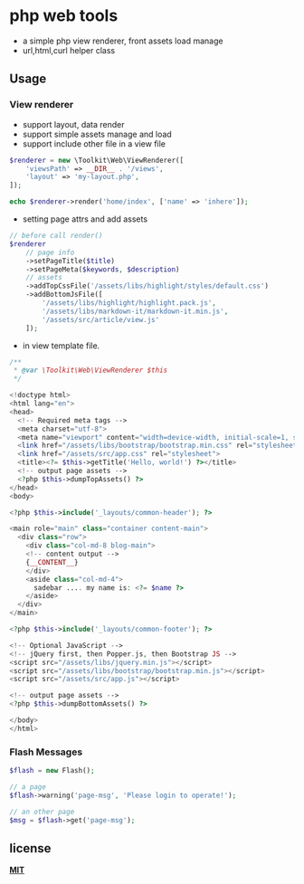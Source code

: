# php web tools

- a simple php view renderer, front assets load manage
- url,html,curl helper class

## Usage

### View renderer

- support layout, data render
- support simple assets manage and load
- support include other file in a view file

```php
$renderer = new \Toolkit\Web\ViewRenderer([
    'viewsPath' => __DIR__ . '/views',
    'layout' => 'my-layout.php',
]);

echo $renderer->render('home/index', ['name' => 'inhere']);
```

- setting page attrs and add assets

```php
// before call render()
$renderer
    // page info
    ->setPageTitle($title)
    ->setPageMeta($keywords, $description)
    // assets
    ->addTopCssFile('/assets/libs/highlight/styles/default.css')
    ->addBottomJsFile([
        '/assets/libs/highlight/highlight.pack.js',
        '/assets/libs/markdown-it/markdown-it.min.js',
        '/assets/src/article/view.js'
    ]);
```

- in view template file.

```php
/**
 * @var \Toolkit\Web\ViewRenderer $this
 */

<!doctype html>
<html lang="en">
<head>
  <!-- Required meta tags -->
  <meta charset="utf-8">
  <meta name="viewport" content="width=device-width, initial-scale=1, shrink-to-fit=no">
  <link href="/assets/libs/bootstrap/bootstrap.min.css" rel="stylesheet">
  <link href="/assets/src/app.css" rel="stylesheet">
  <title><?= $this->getTitle('Hello, world!') ?></title>
  <!-- output page assets -->
  <?php $this->dumpTopAssets() ?>
</head>
<body>

<?php $this->include('_layouts/common-header'); ?>

<main role="main" class="container content-main">
  <div class="row">
    <div class="col-md-8 blog-main">
    <!-- content output -->
    {__CONTENT__}
    </div>
    <aside class="col-md-4">
      sadebar .... my name is: <?= $name ?>
    </aside>
  </div>
</main>

<?php $this->include('_layouts/common-footer'); ?>

<!-- Optional JavaScript -->
<!-- jQuery first, then Popper.js, then Bootstrap JS -->
<script src="/assets/libs/jquery.min.js"></script>
<script src="/assets/libs/bootstrap/bootstrap.min.js"></script>
<script src="/assets/src/app.js"></script>

<!-- output page assets -->
<?php $this->dumpBottomAssets() ?>

</body>
</html>
```

### Flash Messages

```php
$flash = new Flash();

// a page
$flash->warning('page-msg', 'Please login to operate!');

// an other page
$msg = $flash->get('page-msg');
```

## license

**[MIT](LICENSE)**
